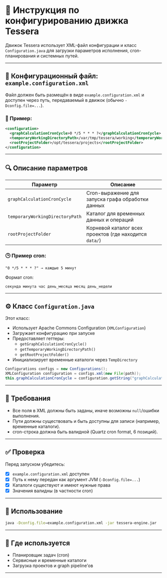 # 📘 Инструкция по конфигурированию движка Tessera

Движок Tessera использует XML-файл конфигурации и класс `Configuration.java` для загрузки параметров исполнения, cron-планирования и системных путей.

---

## 📄 Конфигурационный файл: `example.configuration.xml`

Файл должен быть размещён в виде `example.configuration.xml` и доступен через путь, передаваемый в движок (обычно `-Dconfig.file=...`).

### 🔧 Пример:

```xml
<configuration>
  <graphCalculationCronCycle>0 */5 * * * ?</graphCalculationCronCycle>
  <temporaryWorkingDirectoryPath>/var/tmp/tessera/working</temporaryWorkingDirectoryPath>
  <rootProjectFolder>/opt/tessera/projects</rootProjectFolder>
</configuration>
```

---

## 🔍 Описание параметров

| Параметр                         | Описание                                                                 |
|----------------------------------|--------------------------------------------------------------------------|
| `graphCalculationCronCycle`     | Cron-выражение для запуска графа обработки данных                        |
| `temporaryWorkingDirectoryPath` | Каталог для временных данных и операций                                  |
| `rootProjectFolder`             | Корневой каталог всех проектов (где находится `data/`)                   |

### 🕒 Пример cron:

```
"0 */5 * * * ?" → каждые 5 минут
```

Формат cron:
```
секунда минута час день_месяца месяц день_недели
```

---

## ⚙️ Класс `Configuration.java`

Этот класс:

- Использует Apache Commons Configuration (`XMLConfiguration`)
- Загружает конфигурацию при запуске
- Предоставляет геттеры:
  - `getGraphCalculationCronCycle()`
  - `getTemporaryWorkingDirectoryPath()`
  - `getRootProjectFolder()`
- Инициализирует временные каталоги через `TempDirectory`

```java
Configurations configs = new Configurations();
XMLConfiguration configuration = configs.xml(new File(path));
this.graphCalculationCronCycle = configuration.getString("graphCalculationCronCycle");
```

---

## 🔐 Требования

- Все поля в XML должны быть заданы, иначе возможны `null`/ошибки выполнения.
- Пути должны существовать и быть доступны для записи (например, временные каталоги).
- cron-строка должна быть валидной (Quartz cron format, 6 позиций).

---

## ✅ Проверка

Перед запуском убедитесь:

- [x] `example.configuration.xml` доступен
- [x] Путь к нему передан как аргумент JVM (`-Dconfig.file=...`)
- [x] Каталоги существуют и имеют нужные права
- [x] Значения валидны (в частности cron)

---

## 📌 Использование

```bash
java -Dconfig.file=example.configuration.xml -jar tessera-engine.jar
```

---

## 🧪 Где используется

- Планировщик задач (cron)
- Сервисные и временные каталоги
- Загрузка проектов и graph pipeline’ов

---